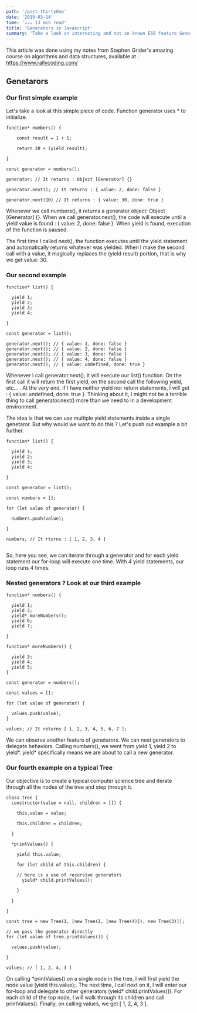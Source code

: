 ```yaml
---
path: '/post-thirtyOne'
date: '2019-03-14'
time: '☕️☕️☕️ 13 min read'
title: 'Generators in Javascript'
summary: 'Take a look an interesting and not so known ES6 feature Generators'
---
```


This article was done using my notes from Stephen Grider's amazing course on algorithms and data structures, available at : https://www.rallycoding.com/

## Genetarors

### Our first simple example

Let's take a look at this simple piece of code. Function generator uses \* to initialize.

```
function* numbers() {

    const result = 1 + 1;

    return 20 + (yield result);

}

const generator = numbers();

generator; // It returns : Object [Generator] {}

generator.next(); // It returns : { value: 2, done: false }

generator.next(10) // It returns : { value: 30, done: true }

```

Whenever we call numbers(), it returns a generator object: Object [Generator] {}. When we call generator.next(), the code will execute until a yield value is found : { value: 2, done: false }. When yield is found, execution of the function is paused.

The first time I called next(), the function executes until the yield statement and automatically returns whatever was yielded. When I make the second call with a value, it magically replaces the (yield result) portion, that is why we get value: 30.

### Our second example

```
function* list() {

  yield 1;
  yield 2;
  yield 3;
  yield 4;

}

const generator = list();

generator.next(); // { value: 1, done: false }
generator.next(); // { value: 2, done: false }
generator.next(); // { value: 3, done: false }
generator.next(); // { value: 4, done: false }
generator.next(); // { value: undefined, done: true }

```

Whenever I call generator.next(), it will execute our list() function. On the first call it will return the first yield, on the second call the following yield, etc... .
At the very end, if I have neither yield nor return statements, I will get : { value: undefined, done: true }. Thinking about it, I might not be a terrible thing to call generator.next() more than we need to in a development environment.

The idea is that we can use multiple yield statements inside a single genetaror. But why would we want to do this ? Let's push out example a bit further.

```
function* list() {

  yield 1;
  yield 2;
  yield 3;
  yield 4;

}

const generator = list();

const numbers = [];

for (let value of generator) {

  numbers.push(value);

}

numbers; // It rturns : [ 1, 2, 3, 4 ]


```

So, here you see, we can iterate through a generator and for each yield statement our for-loop will execute one time. With 4 yield statements, our loop runs 4 times.

### Nested generators ? Look at our third example

```
function* numbers() {

  yield 1;
  yield 2;
  yield* moreNumbers();
  yield 6;
  yield 7;

}

function* moreNumbers() {

  yield 3;
  yield 4;
  yield 5;
}

const generator = numbers();

const values = [];

for (let value of generator) {

  values.push(value);
}

values; // It returns [ 1, 2, 3, 4, 5, 6, 7 ];
```

We can observe another feature of genetarors. We can nest generators to delegate behaviors. Calling numbers(), we went from yield 1, yield 2 to yield\*. yield\* specifically means we are about to call a new generator.

### Our fourth example on a typical Tree

Our objective is to create a typical computer science tree and iterate through all the nodes of the tree and step through it.

```
class Tree {
  constructor(value = null, children = []) {

    this.value = value;

    this.children = children;

  }

  *printValues() {

    yield this.value;

    for (let child of this.children) {

    // here is a use of recursive generators
      yield* child.printValues();

    }

  }

}

const tree = new Tree(1, [new Tree(2, [new Tree(4)]), new Tree(3)]);

// we pass the generator directly
for (let value of tree.printValues()) {

  values.push(value);

}

values; // [ 1, 2, 4, 3 ]

```

On calling \*printValues() on a single node in the tree, I will first yield the node value (yield this.value);.
The next time, I call next on it, I will enter our for-loop and delegate to other generators (yield\* child.printValues()).
For each child of the top node, I will walk through its children and call printValues(). Finally, on calling values, we get [ 1, 2, 4, 3 ].
